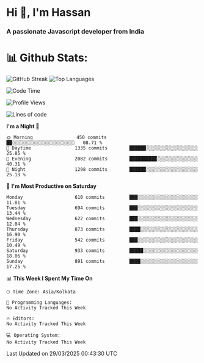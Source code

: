 # Hi 👋, I'm Hassan
### A passionate Javascript developer from India


# 📊 Github Stats:
![GitHub Streak](https://github-readme-streak-stats.herokuapp.com/?user=codeblooded47&theme=dracula&hide_border=false)
![Top Languages](https://github-readme-stats.vercel.app/api/top-langs/?username=codeblooded47&layout=compact&theme=dracula)



<!--START_SECTION:waka-->
![Code Time](http://img.shields.io/badge/Code%20Time-883%20hrs%201%20min-blue)

![Profile Views](http://img.shields.io/badge/Profile%20Views-0-blue)

![Lines of code](https://img.shields.io/badge/From%20Hello%20World%20I%27ve%20Written-24.0%20million%20lines%20of%20code-blue)

**I'm a Night 🦉** 

```text
🌞 Morning                450 commits         ██░░░░░░░░░░░░░░░░░░░░░░░   08.71 % 
🌆 Daytime                1335 commits        ██████░░░░░░░░░░░░░░░░░░░   25.85 % 
🌃 Evening                2082 commits        ██████████░░░░░░░░░░░░░░░   40.31 % 
🌙 Night                  1298 commits        ██████░░░░░░░░░░░░░░░░░░░   25.13 % 
```
📅 **I'm Most Productive on Saturday** 

```text
Monday                   610 commits         ███░░░░░░░░░░░░░░░░░░░░░░   11.81 % 
Tuesday                  694 commits         ███░░░░░░░░░░░░░░░░░░░░░░   13.44 % 
Wednesday                622 commits         ███░░░░░░░░░░░░░░░░░░░░░░   12.04 % 
Thursday                 873 commits         ████░░░░░░░░░░░░░░░░░░░░░   16.90 % 
Friday                   542 commits         ███░░░░░░░░░░░░░░░░░░░░░░   10.49 % 
Saturday                 933 commits         █████░░░░░░░░░░░░░░░░░░░░   18.06 % 
Sunday                   891 commits         ████░░░░░░░░░░░░░░░░░░░░░   17.25 % 
```


📊 **This Week I Spent My Time On** 

```text
🕑︎ Time Zone: Asia/Kolkata

💬 Programming Languages: 
No Activity Tracked This Week

🔥 Editors: 
No Activity Tracked This Week

💻 Operating System: 
No Activity Tracked This Week
```


 Last Updated on 29/03/2025 00:43:30 UTC
<!--END_SECTION:waka-->

